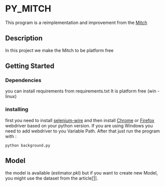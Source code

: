 # PY_MITCH
This program is a reimplementation and improvement from the [Mitch](https://github.com/alviser/mitch)

## Description 
In this project we make the Mitch to be platform free

## Getting Started

### Dependencies
you can install requirements from requirements.txt
It is platform free (win - linux)

### installing
first you need to install [selenium-wire](https://pypi.org/project/selenium-wire/) and then install [Chrome](https://chromedriver.chromium.org/getting-started) or [Firefox](https://github.com/mozilla/geckodriver/releases) webdriver based on your python version. If you are using Windows you need to add webdriver to you Variable Path.
After that just run the program with :

```
python background.py
```

## Model 
the model is available (estimator.pkl) but if you want to create new Model, you might use the dataset from the article[[1]](#1).
